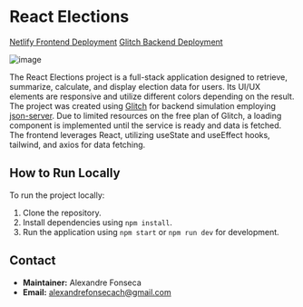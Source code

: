# React Elections

[Netlify Frontend Deployment](https://my-funds-web.vercel.app/)
[Glitch Backend Deployment](https://react-elections-web-afonseca.glitch.me)

![image](https://github.com/alefnsc/react-elections-web/assets/101351170/4c867199-b8c3-4ba1-9b32-0f478ceccbab)

The React Elections project is a full-stack application designed to retrieve, summarize, calculate, and display election data for users. Its UI/UX elements are responsive and utilize different colors depending on the result. The project was created using [Glitch](https://glitch.com/) for backend simulation employing [json-server](https://www.npmjs.com/package/json-server). Due to limited resources on the free plan of Glitch, a loading component is implemented until the service is ready and data is fetched. The frontend leverages React, utilizing useState and useEffect hooks, tailwind, and axios for data fetching.

  
## How to Run Locally

To run the project locally:

1. Clone the repository.
2. Install dependencies using `npm install`.
3. Run the application using `npm start` or `npm run dev` for development.


## Contact

- **Maintainer:** Alexandre Fonseca
- **Email:** alexandrefonsecach@gmail.com
